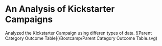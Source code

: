 # An Analysis of Kickstarter Campaigns
Analyzed the Kickstarter Campaign using differen types of data.
![Parent Category Outcome Table](/Bootcamp/Parent Category Outcome Table.svg)
